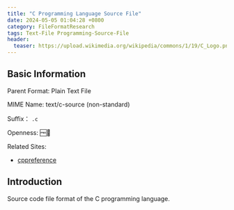 ```yaml
---
title: "C Programming Language Source File"
date: 2024-05-05 01:04:28 +0800
category: FileFormatResearch
tags: Text-File Programming-Source-File
header:
  teaser: https://upload.wikimedia.org/wikipedia/commons/1/19/C_Logo.png
---
```


## Basic Information

Parent Format: Plain Text File

MIME Name: text/c-source (non-standard)

Suffix： `.c`

Openness: 🆓📖

Related Sites:

* [cppreference](https://en.cppreference.com/w/)

## Introduction

Source code file format of the C programming language.

